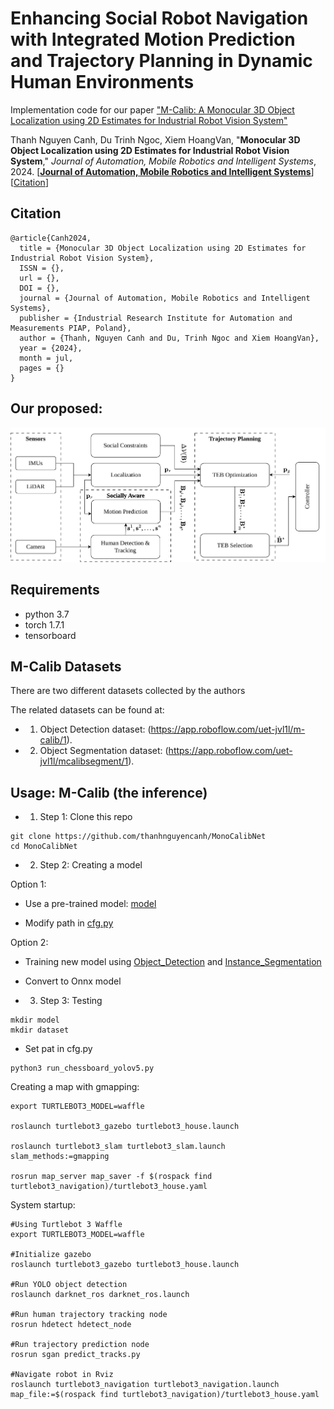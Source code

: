 # Enhancing Social Robot Navigation with Integrated Motion Prediction and Trajectory Planning in Dynamic Human Environments
Implementation code for our paper ["M-Calib: A Monocular 3D Object Localization using 2D Estimates for Industrial Robot Vision System"](https://assets.researchsquare.com/files/rs-4019542/v1_covered_5a75ac68-1bc8-4bdd-b2c5-8bbdb1eac8f1.pdf?c=1711473654)

Thanh Nguyen Canh, Du Trinh Ngoc, Xiem HoangVan, "**Monocular 3D Object Localization using 2D Estimates for Industrial Robot Vision System**," *Journal of Automation, Mobile Robotics and Intelligent Systems*, 2024. [[**Journal of Automation, Mobile Robotics and Intelligent Systems**](https://doi.org/)] [[Citation](#citation)]

## Citation
```
@article{Canh2024,
  title = {Monocular 3D Object Localization using 2D Estimates for Industrial Robot Vision System},
  ISSN = {},
  url = {},
  DOI = {},
  journal = {Journal of Automation, Mobile Robotics and Intelligent Systems},
  publisher = {Industrial Research Institute for Automation and Measurements PIAP, Poland},
  author = {Thanh, Nguyen Canh and Du, Trinh Ngoc and Xiem HoangVan},
  year = {2024},
  month = jul,
  pages = {}
}
```

## Our proposed:
<img src="https://github.com/thanhnguyencanh/SGan-TEB/blob/main/docs/overview.png" width="750px">
 
## Requirements
* python 3.7
* torch 1.7.1
* tensorboard

## M-Calib Datasets
There are two different datasets collected by the authors

The related datasets can be found at:

* 1. Object Detection dataset: (https://app.roboflow.com/uet-jvl1l/m-calib/1).
* 2. Object Segmentation dataset: (https://app.roboflow.com/uet-jvl1l/mcalibsegment/1).

## Usage: M-Calib (the inference)

* 1. Step 1: Clone this repo
```
git clone https://github.com/thanhnguyencanh/MonoCalibNet
cd MonoCalibNet
```
* 2. Step 2: Creating a model

Option 1: 
+ Use a pre-trained model: [model](https://drive.google.com/drive/folders/1MS6DLxgKxo-FtC7TSTJN8WJCxhu8W3Fe?usp=sharing)

+ Modify path in [cfg.py](https://github.com/thanhnguyencanh/MonoCalibNet/blob/main/cfg.py)

Option 2: 
+ Training new model using [Object_Detection](https://github.com/thanhnguyencanh/MonoCalibNet/blob/main/Object_Detection.ipynb) and [Instance_Segmentation](https://github.com/thanhnguyencanh/MonoCalibNet/blob/main/Instance_Segmentation.ipynb) 

+ Convert to Onnx model

* 3. Step 3: Testing

```
mkdir model
mkdir dataset
```
 + Set pat in cfg.py
```
python3 run_chessboard_yolov5.py
```


Creating a map with gmapping:
```
export TURTLEBOT3_MODEL=waffle

roslaunch turtlebot3_gazebo turtlebot3_house.launch

roslaunch turtlebot3_slam turtlebot3_slam.launch slam_methods:=gmapping

rosrun map_server map_saver -f $(rospack find turtlebot3_navigation)/turtlebot3_house.yaml
```
System startup:
```
#Using Turtlebot 3 Waffle
export TURTLEBOT3_MODEL=waffle

#Initialize gazebo
roslaunch turtlebot3_gazebo turtlebot3_house.launch

#Run YOLO object detection
roslaunch darknet_ros darknet_ros.launch

#Run human trajectory tracking node
rosrun hdetect hdetect_node

#Run trajectory prediction node
rosrun sgan predict_tracks.py

#Navigate robot in Rviz
roslaunch turtlebot3_navigation turtlebot3_navigation.launch map_file:=$(rospack find turtlebot3_navigation)/turtlebot3_house.yaml
```
